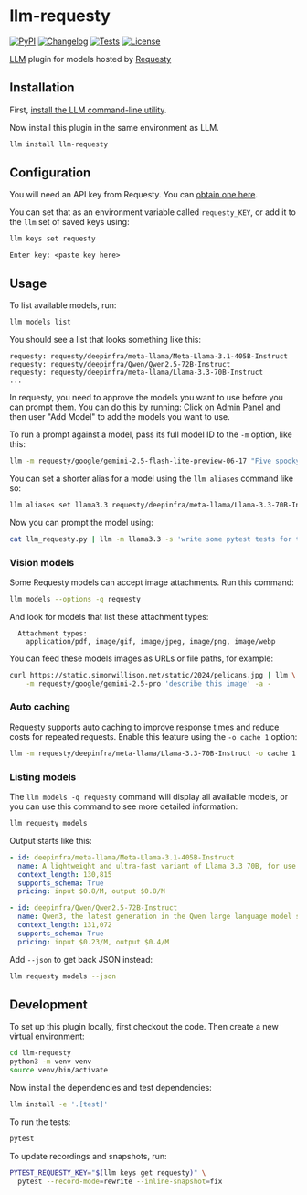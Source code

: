 # llm-requesty

[![PyPI](https://img.shields.io/pypi/v/llm-requesty.svg)](https://pypi.org/project/llm-requesty/)
[![Changelog](https://img.shields.io/github/v/release/rajashekar/llm-requesty?include_prereleases&label=changelog)](https://github.com/rajashekar/llm-requesty/releases)
[![Tests](https://github.com/rajashekar/llm-requesty/workflows/Test/badge.svg)](https://github.com/rajashekar/llm-requesty/actions?query=workflow%3ATest)
[![License](https://img.shields.io/badge/license-Apache%202.0-blue.svg)](https://github.com/rajashekar/llm-requesty/blob/main/LICENSE)

[LLM](https://llm.datasette.io/) plugin for models hosted by [Requesty](https://requesty.ai/)

## Installation

First, [install the LLM command-line utility](https://llm.datasette.io/en/stable/setup.html).

Now install this plugin in the same environment as LLM.
```bash
llm install llm-requesty
```

## Configuration

You will need an API key from Requesty. You can [obtain one here](https://requesty.ai/keys).

You can set that as an environment variable called `requesty_KEY`, or add it to the `llm` set of saved keys using:

```bash
llm keys set requesty
```
```
Enter key: <paste key here>
```

## Usage

To list available models, run:
```bash
llm models list
```
You should see a list that looks something like this:
```
requesty: requesty/deepinfra/meta-llama/Meta-Llama-3.1-405B-Instruct
requesty: requesty/deepinfra/Qwen/Qwen2.5-72B-Instruct
requesty: requesty/deepinfra/meta-llama/Llama-3.3-70B-Instruct
...
```

In requesty, you need to approve the models you want to use before you can prompt them. You can do this by running:
Click on [Admin Panel](https://app.requesty.ai/admin-panel?tab=models) and  then user "Add Model" to add the models you want to use.


To run a prompt against a model, pass its full model ID to the `-m` option, like this:
```bash
llm -m requesty/google/gemini-2.5-flash-lite-preview-06-17 "Five spooky names for a pet tarantula"
```

You can set a shorter alias for a model using the `llm aliases` command like so:
```bash
llm aliases set llama3.3 requesty/deepinfra/meta-llama/Llama-3.3-70B-Instruct
```
Now you can prompt the model using:
```bash
cat llm_requesty.py | llm -m llama3.3 -s 'write some pytest tests for this'
```

### Vision models

Some Requesty models can accept image attachments. Run this command:

```bash
llm models --options -q requesty
```
And look for models that list these attachment types:

```
  Attachment types:
    application/pdf, image/gif, image/jpeg, image/png, image/webp
```

You can feed these models images as URLs or file paths, for example:

```bash
curl https://static.simonwillison.net/static/2024/pelicans.jpg | llm \
    -m requesty/google/gemini-2.5-pro 'describe this image' -a -
```


### Auto caching

Requesty supports auto caching to improve response times and reduce costs for repeated requests. Enable this feature using the `-o cache 1` option:

```bash
llm -m requesty/deepinfra/meta-llama/Llama-3.3-70B-Instruct -o cache 1 'explain quantum computing'
```

### Listing models

The `llm models -q requesty` command will display all available models, or you can use this command to see more detailed information:

```bash
llm requesty models
```
Output starts like this:
```yaml
- id: deepinfra/meta-llama/Meta-Llama-3.1-405B-Instruct
  name: A lightweight and ultra-fast variant of Llama 3.3 70B, for use when quick response times are needed most.
  context_length: 130,815
  supports_schema: True
  pricing: input $0.8/M, output $0.8/M

- id: deepinfra/Qwen/Qwen2.5-72B-Instruct
  name: Qwen3, the latest generation in the Qwen large language model series...
  context_length: 131,072
  supports_schema: True
  pricing: input $0.23/M, output $0.4/M
```

Add `--json` to get back JSON instead:
```bash
llm requesty models --json
```

## Development

To set up this plugin locally, first checkout the code. Then create a new virtual environment:
```bash
cd llm-requesty
python3 -m venv venv
source venv/bin/activate
```
Now install the dependencies and test dependencies:
```bash
llm install -e '.[test]'
```
To run the tests:
```bash
pytest
```
To update recordings and snapshots, run:
```bash
PYTEST_REQUESTY_KEY="$(llm keys get requesty)" \
  pytest --record-mode=rewrite --inline-snapshot=fix